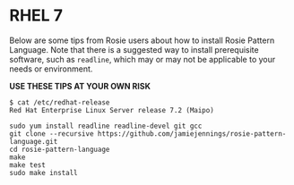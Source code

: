 # RHEL 7

Below are some tips from Rosie users about how to install Rosie Pattern
Language.  Note that there is a suggested way to install prerequisite software,
such as `readline`, which may or may not be applicable to your needs or
environment.

**USE THESE TIPS AT YOUR OWN RISK**

``` 
$ cat /etc/redhat-release 
Red Hat Enterprise Linux Server release 7.2 (Maipo)
``` 


``` 
sudo yum install readline readline-devel git gcc
git clone --recursive https://github.com/jamiejennings/rosie-pattern-language.git
cd rosie-pattern-language
make
make test
sudo make install
``` 


